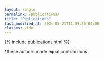 ```yaml
---
layout: single
permalink: /publications/
title: "Publications"
last_modified_at: 2024-05-21T11:59:26-04:00
classes: wide
---
```



{% include publications.html %}




*these authors made equal contributions